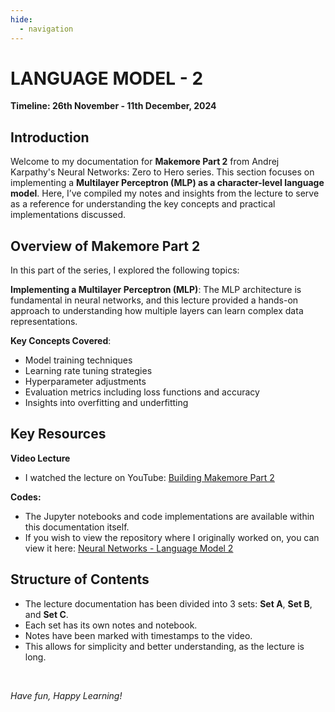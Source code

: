 ```yaml
---
hide:
  - navigation
---
```


# **LANGUAGE MODEL - 2**

**Timeline: 26th November - 11th December, 2024**

## Introduction

Welcome to my documentation for **Makemore Part 2** from Andrej Karpathy's Neural Networks: Zero to Hero series. This section focuses on implementing a **Multilayer Perceptron (MLP) as a character-level language model**. Here, I’ve compiled my notes and insights from the lecture to serve as a reference for understanding the key concepts and practical implementations discussed.

## Overview of Makemore Part 2

In this part of the series, I explored the following topics:

**Implementing a Multilayer Perceptron (MLP)**: The MLP architecture is fundamental in neural networks, and this lecture provided a hands-on approach to understanding how multiple layers can learn complex data representations.

**Key Concepts Covered**:

  - Model training techniques
  - Learning rate tuning strategies
  - Hyperparameter adjustments
  - Evaluation metrics including loss functions and accuracy
  - Insights into overfitting and underfitting

## Key Resources

**Video Lecture**

- I watched the lecture on YouTube: [Building Makemore Part 2](https://youtu.be/TCH_1BHY58I?si=jvfgiqzLoRVSgj8u)

**Codes:**

- The Jupyter notebooks and code implementations are available within this documentation itself.
- If you wish to view the repository where I originally worked on, you can view it here: [Neural Networks - Language Model 2](https://github.com/MuzzammilShah/NeuralNetworks-LanguageModels-2)

## Structure of Contents

- The lecture documentation has been divided into 3 sets: **Set A**, **Set B**, and **Set C**.
- Each set has its own notes and notebook.
- Notes have been marked with timestamps to the video.
- This allows for simplicity and better understanding, as the lecture is long.

&nbsp;

*Have fun, Happy Learning!*